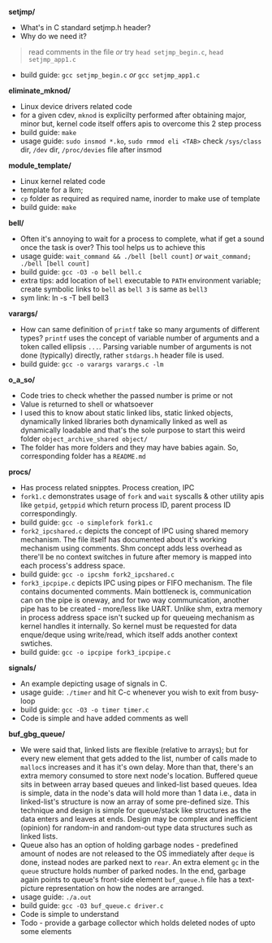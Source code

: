 **setjmp/**
- What's in C standard setjmp.h header?
- Why do we need it?
> read comments in the file  _or_ try `head setjmp_begin.c`, `head setjmp_app1.c`
- build guide: `gcc setjmp_begin.c` _or_ `gcc setjmp_app1.c`

**eliminate_mknod/**
- Linux device drivers related code
- for a given cdev, `mknod` is explicilty performed after obtaining major, minor
  but, kernel code itself offers apis to overcome this 2 step process
- build guide: `make`
- usage guide: `sudo insmod *.ko`, `sudo rmmod eli <TAB>`
  check `/sys/class` dir, `/dev` dir, `/proc/devies` file after insmod

**module_template/**
- Linux kernel related code
- template for a lkm;
- `cp` folder as required as required name, inorder to make use of template
- build guide: `make`

**bell/**
- Often it's annoying to wait for a process to complete, what if get a sound
once the task is over? This tool helps us to achieve this
- usage guide: `wait_command && ./bell [bell count]` _or_ `wait_command; ./bell [bell count]`
- build guide: `gcc -O3 -o bell bell.c`
- extra tips: add location of `bell` executable to `PATH` environment variable;
create symbolic links to `bell` as `bell 3` is same as `bell3`
- sym link: ln -s -T bell bell3

**varargs/**
- How can same definition of `printf` take so many arguments of different types?
`printf` uses the concept of variable number of arguments and a token called
ellipsis `...`. Parsing variable number of arguments is not done (typically)
directly, rather `stdargs.h` header file is used.
- build guide: `gcc -o varargs varargs.c -lm`

**o_a_so/**
- Code tries to check whether the passed number is prime or not
- Value is returned to shell or whatsoever
- I used this to know about static linked libs, static linked objects, dynamically
linked libraries both dynamically linked as well as dynamically loadable
and that's the sole purpose to start this weird folder `object_archive_shared
object/`
- The folder has more folders and they may have babies again. So, corresponding
folder has a `README.md`

**procs/**
- Has process related snipptes. Process creation, IPC
- `fork1.c` demonstrates usage of `fork` and `wait` syscalls & other utility apis
like `getpid`, `getppid` which return process ID, parent process ID correspondingly.
- build guide: `gcc -o simplefork fork1.c`
- `fork2_ipcshared.c` depicts the concept of IPC using shared memory mechanism. The
file itself has documented about it's working mechanism using comments. Shm concept
adds less overhead as there'll be no context switches in future after memory is
mapped into each process's address space.
- build guide: `gcc -o ipcshm fork2_ipcshared.c`
- `fork3_ipcpipe.c` depicts IPC using pipes or FIFO mechanism. The file contains
documented comments. Main bottleneck is, communication can on the pipe is oneway,
and for two way communication, another pipe has to be created - more/less like UART.
Unlike shm, extra memory in process address space isn't sucked up for queueing
mechanism as kernel handles it internally. So kernel must be requested for data
enque/deque using write/read, which itself adds another context swtiches.
- build guide: `gcc -o ipcpipe fork3_ipcpipe.c`

**signals/**
- An example depicting usage of signals in C.
- usage guide: `./timer` and hit C-c whenever you wish to exit from busy-loop
- build guide: `gcc -O3 -o timer timer.c`
- Code is simple and have added comments as well

**buf_gbg_queue/**
- We were said that, linked lists are flexible (relative to arrays);
but for every new element that gets added to the list, number of calls made
to `malloc`s increases and it has it's own delay. More than that, there's an
extra memory consumed to store next node's location. Buffered queue sits
in between array based queues and linked-list based queues. Idea is simple,
data in the node's data will hold more than 1 data i.e., data in linked-list's
structure is now an array of some pre-defined size. This technique and design
is simple for queue/stack like structures as the data enters and leaves at ends.
Design may be complex and inefficient (opinion) for random-in and random-out type
data structures such as linked lists.
- Queue also has an option of holding garbage nodes - predefined amount of nodes
are not released to the OS immediately after `deque` is done, instead nodes are
parked next to `rear`. An extra element `gc` in the `queue` structure holds number
of parked nodes. In the end, garbage again points to queue's front-side element
`buf_queue.h` file has a text-picture representation on how the nodes are arranged.
- usage guide: `./a.out`
- build guide: `gcc -O3 buf_queue.c driver.c`
- Code is simple to understand
- Todo - provide a garbage collector which holds deleted nodes of upto some elements